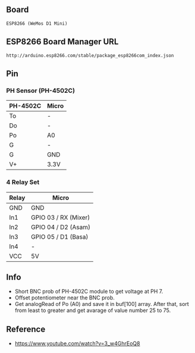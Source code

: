 ## Board

```
ESP8266 (WeMos D1 Mini)
```

## ESP8266 Board Manager URL

```
http://arduino.esp8266.com/stable/package_esp8266com_index.json
```

## Pin
### PH Sensor (PH-4502C)
| PH-4502C  | Micro     |
| --------- | --------- |
| To        | -         |
| Do        | -         |
| Po        | A0        |
| G         | -         |
| G         | GND       |
| V+        | 3.3V      |

### 4 Relay Set
| Relay     | Micro                 |
| --------- | --------------------- |
| GND       | GND                   |
| In1       | GPIO 03 / RX (Mixer)   |
| In2       | GPIO 04 / D2 (Asam)    |
| In3       | GPIO 05 / D1 (Basa)    |
| In4       | -                     |
| VCC       | 5V                    |

## Info
- Short BNC prob of PH-4502C module to get voltage at PH 7.
- Offset potentiometer near the BNC prob.
- Get analogRead of Po (A0) and save it in buf[100] array. After that, sort from least to greater and get avarage of value number 25 to 75.

## Reference
- https://www.youtube.com/watch?v=3_w4GhrEoQ8